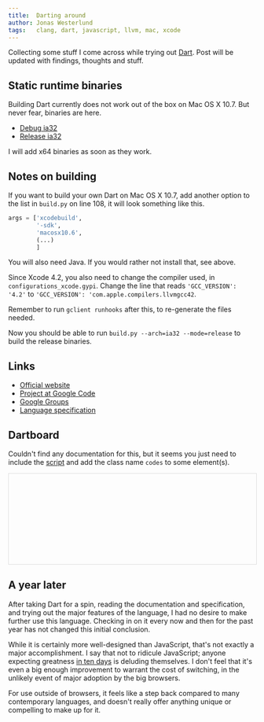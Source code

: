 ```yaml
---
title:  Darting around
author: Jonas Westerlund
tags:   clang, dart, javascript, llvm, mac, xcode
---
```


Collecting some stuff I come across while trying out [Dart](http://www.dartlang.org/).
Post will be updated with findings, thoughts and stuff.

## Static runtime binaries

Building Dart currently does not work out of the box on Mac OS X 10.7. But never fear, binaries are here.

- [Debug ia32](/files/dart/Debug_ia32/dart)
- [Release ia32](/files/dart/Release_ia32/dart)

I will add x64 binaries as soon as they work.

## Notes on building

If you want to build your own Dart on Mac OS X 10.7, add another option to the list in `build.py` on line 108, it will look something like this.

```python
args = ['xcodebuild',
        '-sdk',
        'macosx10.6',
        (...)
        ]
```
 
You will also need Java. If you would rather not install that, see above.

Since Xcode 4.2, you also need to change the compiler used, in `configurations_xcode.gypi`. Change the line that reads `'GCC_VERSION': '4.2'` to `'GCC_VERSION': 'com.apple.compilers.llvmgcc42`.

Remember to run `gclient runhooks` after this, to re-generate the files needed.

Now you should be able to run `build.py --arch=ia32 --mode=release` to build the release binaries.

## Links

- [Official website](http://dartlang.org/)
- [Project at Google Code](https://code.google.com/p/dart/)
- [Google Groups](https://groups.google.com/a/dartlang.org/)
- [Language specification](http://dartlang.org/docs/spec/dartLangSpec.pdf)

## Dartboard

Couldn't find any documentation for this, but it seems you just need to include the [script](http://try-dart-lang.appspot.com/dartboard.dart.app.js) and add the class name `codes` to some element(s).

<div class="codes"></div>

<style>
.codes {
    display: block;
    width: 100%;
    min-height: 150px;
    /* width: 600px;
    height: 300px; */
    white-space: pre;
    font-family: monospace;
    font-size: 11pt;
    padding-bottom: 34px; /* hack to avoid scrollbars */
    border: 1px solid #ddd;
}

div.explanation {
    border: solid 1px #aaa;
    padding: 0 1em;
    margin: 1em 0;
    height: 400px;
    overflow: auto;
}
.upgrade {
    margin-top: -1px;
    color: #fff;
    background: rgb(35, 63, 89);
    border: 1px solid #aaa;
    font-size: 11pt;
    padding: 4px;
}

.upgrade a {
    color: #fff;
}

button { font-size: 100%; }
.db-view { line-height: initial; }
</style>
<script src="http://try-dart-lang.appspot.com/dartboard.dart.app.js"></script>

## A year later

After taking Dart for a spin, reading the documentation and specification, and trying out the major features of the language, I had no desire to make further use this language.
Checking in on it every now and then for the past year has not changed this initial conclusion.

While it is certainly more well-designed than JavaScript, that's not exactly a major accomplishment.
I say that not to ridicule JavaScript; anyone expecting greatness [in ten days](http://www.jwz.org/blog/2010/10/every-day-i-learn-something-new-and-stupid/#comment-1021) is deluding themselves.
I don't feel that it's even a big enough improvement to warrant the cost of switching, in the unlikely event of major adoption by the big browsers.

For use outside of browsers, it feels like a step back compared to many contemporary languages, and doesn't really offer anything unique or compelling to make up for it.
